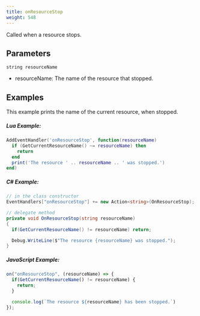 ```yaml
---
title: onResourceStop
weight: 548
---
```


Called when a resource stops.

Parameters
----------

```
string resourceName
```

- resourceName: The name of the resource that stopped.

Examples
--------
This example prints the name of the current resource, when stopped.

##### Lua Example:
```lua
AddEventHandler('onResourceStop', function(resourceName)
  if (GetCurrentResourceName() ~= resourceName) then
    return
  end
  print('The resource ' .. resourceName .. ' was stopped.')
end)
```

##### C\# Example:
```csharp
// in the class constructor
EventHandlers["onResourceStop"] += new Action<string>(OnResourceStop);

// delegate method
private void OnResourceStop(string resourceName)
{
  if(GetCurrentResourceName() != resourceName) return;

  Debug.WriteLine($"The resource {resourceName} was stopped.");
}
```

##### JavaScript Example:
```js
on("onResourceStop", (resourceName) => {
  if(GetCurrentResourceName() != resourceName) {
    return;
  }

  console.log(`The resource ${resourceName} has been stopped.`)
});
```
